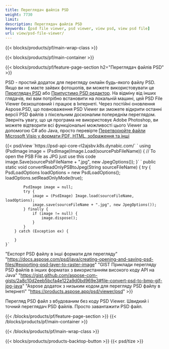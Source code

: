 ```yaml
---
title: Переглядач файлів PSD
weight: 7730
limit: 
description: Переглядач файлів PSD
keywords: [psd file viewer, psd viewer, view psd, view psd file]
url: view/psd-file-viewer/
---
```


{{< blocks/products/pf/main-wrap-class >}}

{{< blocks/products/pf/main-container >}}

{{< blocks/products/pf/feature-page-section h2="Переглядач файлів PSD" >}}
<p>PSD - простий додаток для перегляду онлайн будь-якого файлу PSD. Якщо ви не маєте зайвих фотошопів, ви можете використовувати це <a href="/psd/view/psd-file-viewer">Переглядач PSD</a> або <a href="https://products.aspose.app/psd/editor">Припустимо PSD редактор</a>. На відміну від інших глядачів, які вам потрібно встановити на локальній машині, цей PSD File Viewer безкоштовний і працює в Інтернеті. Через постійні оновлення Aspose.PSD, що повноваження PSD Viewer ви зможете відкрити останні версії PSD файлів з піксельним досконалим попереднім переглядом. Зверніть увагу, що ця програма не використовує Adobe Photoshop, ви можете відтворити всі функціональні можливості цього Viewer за допомогою C# або Java, просто перевірте <a href="https://products.aspose.com/psd">Перетворюйте файли Microsoft Visio у формати PDF, HTML, зображення та інші</a></p>
{{< psd/view `https://psd-api-core-rl2ajsbv.k8s.dynabic.com/` 
`    using (PsdImage image = (PsdImage)Image.Load(sourcePsbFileName))
    {
	    // To open the PSB File as JPG just use this code
        image.Save(sourcePsbFileName + ".jpg",  new JpegOptions());
    }` `    public static void convertReadOnlyPSBtoJpeg(String sourceFileName) {
        try {
            PsdLoadOptions loadOptions = new PsdLoadOptions();
            loadOptions.setReadOnlyMode(true);
            
            PsdImage image = null;
            try {
                image = (PsdImage) Image.load(sourceFileName, loadOptions);
                image.save(sourceFileName + ".jpg", new JpegOptions());
            } finally {
                if (image != null) {
                    image.dispose();
                }
            }
        } catch (Exception ex) {

        }
    }` 
"Експорт PSD файлу в інші формати для перегляду" "https://docs.aspose.com/psd/java/creating-opening-and-saving-psd-files/#exporting-psd-layer-to-raster-image" 
"GIST Приклади перегляду PSD файлів в інших форматах з використанням високого коду API на Java" "https://gist.github.com/aspose-com-gists/2a8c10d2eeb5bcfa4e122a9d0bd969e3#file-convert-psd-to-bmp-gif-jpg-java" 
"Aspose додаток з низьким кодом для перегляду PSD файлу в Інтернеті" "https://products.aspose.app/psd/viewer/psd" >}}
<p>Перегляд PSD файл з вбудованим без коду PSD Viewer. Швидкий і точний переглядач PSD файлів. Просто завантажити PSD файл.</p>
{{< /blocks/products/pf/feature-page-section >}}
{{< /blocks/products/pf/main-container >}}


{{< /blocks/products/pf/main-wrap-class >}}

{{< blocks/products/products-backtop-button >}}
{{< psd/tize >}}
